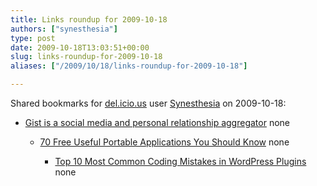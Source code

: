 ```yaml
---
title: Links roundup for 2009-10-18
authors: ["synesthesia"]
type: post
date: 2009-10-18T13:03:51+00:00
slug: links-roundup-for-2009-10-18 
aliases: ["/2009/10/18/links-roundup-for-2009-10-18"]

---
```

Shared bookmarks for [del.icio.us][1] user [Synesthesia][2] on 2009-10-18:

  * [Gist is a social media and personal relationship aggregator][3] 
    none</li> 
    
      * [70 Free Useful Portable Applications You Should Know][4] 
        none</li> 
        
          * [Top 10 Most Common Coding Mistakes in WordPress Plugins][5] 
            none</li> </ul>

 [1]: https://del.icio.us/
 [2]: https://del.icio.us/synesthesia
 [3]: https://www.downloadsquad.com/2009/10/16/gist-is-a-social-media-and-personal-relationship-aggregator
 [4]: https://www.hongkiat.com/blog/70-free-useful-portable-applications-you-should-know
 [5]: https://planetozh.com/blog/2009/09/top-10-most-common-coding-mistakes-in-wordpress-plugins